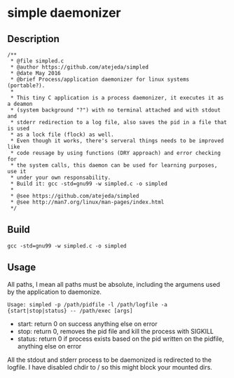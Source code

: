# simple daemonizer

## Description

```
/**
 * @file simpled.c
 * @author https://github.com/atejeda/simpled
 * @date May 2016
 * @brief Process/application daemonizer for linux systems (portable?).
 *
 * This tiny C application is a process daemonizer, it executes it as a deamon
 * (system background "?") with no terminal attached and with stdout and 
 * stderr redirection to a log file, also saves the pid in a file that is used
 * as a lock file (flock) as well.
 * Even though it works, there's serveral things needs to be improved like
 * code reusage by using functions (DRY approach) and error checking for
 * the system calls, this daemon can be used for learning purposes, use it
 * under your own responsability.
 * Build it: gcc -std=gnu99 -w simpled.c -o simpled
 *
 * @see https://github.com/atejeda/simpled
 * @see http://man7.org/linux/man-pages/index.html
 */
```
## Build

```
gcc -std=gnu99 -w simpled.c -o simpled
```

## Usage

All paths, I mean all paths must be absolute, including the argumens used by the application to daemonize.

```
Usage: simpled -p /path/pidfile -l /path/logfile -a {start|stop|status} -- /path/exec [args]
```

* start: return 0 on success anything else on error
* stop: return 0, removes the pid file and kill the process with SIGKILL
* status: return 0 if process exists based on the pid written on the pidfile, anything else on error

All the stdout and stderr process to be daemonized is redirected to the logfile. I have disabled chdir to / so this might block your mounted dirs.
